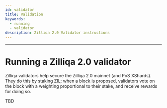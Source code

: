 ```yaml
---
id: validator
title: Validation
keywords:
  - running
  - validator
description: Zilliqa 2.0 Validator instructions
---
```


---

<!-- markdownlint-disable MD025 -->

# Running a Zilliqa 2.0 validator

Zilliqa validators help secure the Zilliqa 2.0 mainnet (and PoS
XShards). They do this by staking ZIL; when a block is proposed,
validators vote on the block with a weighting proportional to their
stake, and receive rewards for doing so.

TBD

